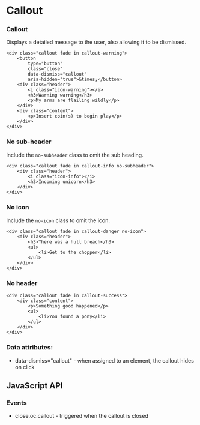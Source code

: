 # Callout

### Callout

Displays a detailed message to the user, also allowing it to be dismissed.

    <div class="callout fade in callout-warning">
        <button
            type="button"
            class="close"
            data-dismiss="callout"
            aria-hidden="true">&times;</button>
        <div class="header">
            <i class="icon-warning"></i>
            <h3>Warning warning</h3>
            <p>My arms are flailing wildly</p>
        </div>
        <div class="content">
            <p>Insert coin(s) to begin play</p>
        </div>
    </div>

### No sub-header

Include the `no-subheader` class to omit the sub heading.

    <div class="callout fade in callout-info no-subheader">
        <div class="header">
            <i class="icon-info"></i>
            <h3>Incoming unicorn</h3>
        </div>
    </div>

### No icon

Include the `no-icon` class to omit the icon.

    <div class="callout fade in callout-danger no-icon">
        <div class="header">
            <h3>There was a hull breach</h3>
            <ul>
                <li>Get to the chopper</li>
            </ul>
        </div>
    </div>

### No header

    <div class="callout fade in callout-success">
        <div class="content">
            <p>Something good happened</p>
            <ul>
                <li>You found a pony</li>
            </ul>
        </div>
    </div>

### Data attributes:

- data-dismiss="callout" - when assigned to an element, the callout hides on click

## JavaScript API

### Events

- close.oc.callout - triggered when the callout is closed
